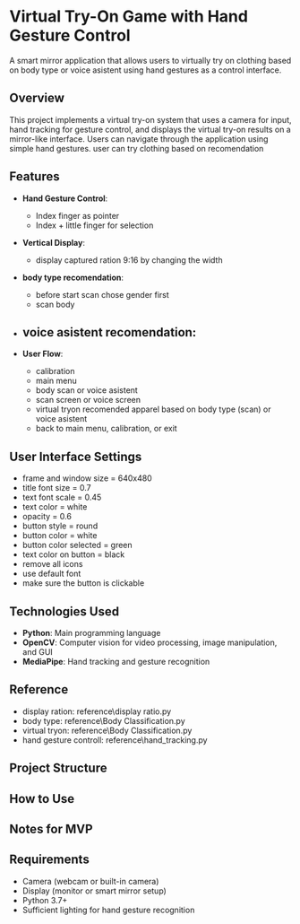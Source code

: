 # Virtual Try-On Game with Hand Gesture Control

A smart mirror application that allows users to virtually try on clothing based on body type or voice asistent using hand gestures as a control interface.

## Overview

This project implements a virtual try-on system that uses a camera for input, hand tracking for gesture control, and displays the virtual try-on results on a mirror-like interface. Users can navigate through the application using simple hand gestures. user can try clothing based on recomendation

## Features

- **Hand Gesture Control**:
  - Index finger as pointer
  - Index + little finger for selection

- **Vertical Display**:
  - display captured ration 9:16 by changing the width

- **body type recomendation**:
  - before start scan chose gender first
  - scan body

- **voice asistent recomendation**:
  - 

- **User Flow**:
  - calibration
  - main menu
  - body scan or voice asistent 
  - scan screen or voice screen
  - virtual tryon recomended apparel based on body type (scan) or voice asistent
  - back to main menu, calibration, or exit

## User Interface Settings
- frame and window size = 640x480
- title font size = 0.7
- text font scale = 0.45
- text color = white
- opacity = 0.6
- button style = round
- button color = white
- button color selected = green
- text color on button = black
- remove all icons
- use default font
- make sure the button is clickable

## Technologies Used

- **Python**: Main programming language
- **OpenCV**: Computer vision for video processing, image manipulation, and GUI
- **MediaPipe**: Hand tracking and gesture recognition

## Reference
 - display ration: reference\display ratio.py
 - body type: reference\Body Classification.py
 - virtual tryon: reference\Body Classification.py
 - hand gesture controll: reference\hand_tracking.py

## Project Structure


## How to Use


## Notes for MVP


## Requirements

- Camera (webcam or built-in camera)
- Display (monitor or smart mirror setup)
- Python 3.7+
- Sufficient lighting for hand gesture recognition